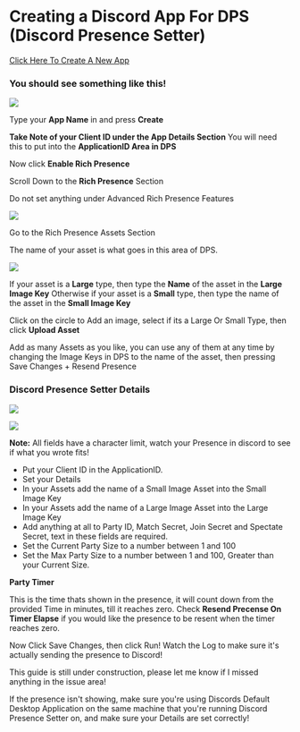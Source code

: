  # Creating a Discord App For DPS (Discord Presence Setter)

[Click Here To Create A New App](https://discordapp.com/developers/applications/me/create)

### You should see something like this!
![](https://i.gyazo.com/a91c456f090bf04135ed956565c561cd.png)

Type your **App Name** in and press **Create**

**Take Note of your Client ID under the App Details Section** You will need this to put into the **ApplicationID Area in DPS**

Now click **Enable Rich Presence**


Scroll Down to the **Rich Presence** Section

Do not set anything under Advanced Rich Presence Features

![](https://i.gyazo.com/e576081909eceb58143e5cd8c0c11d43.png)


Go to the Rich Presence Assets Section

The name of your asset is what goes in this area of DPS.

![](https://i.gyazo.com/08ea835c8be6bcef1da3c4d46d877e62.png)

If your asset is a **Large** type, then type the **Name** of the asset in the **Large Image Key**
Otherwise if your asset is a **Small** type, then type the name of the asset in the **Small Image Key**

Click on the circle to Add an image, select if its a Large Or Small Type, then click **Upload Asset**

Add as many Assets as you like, you can use any of them at any time by changing the Image Keys in DPS to
the name of the asset, then pressing Save Changes + Resend Presence

 ### Discord Presence Setter Details
![](https://i.gyazo.com/0c7b48f0d1eac47eb5373b609f382c9c.png)

![](https://i.gyazo.com/7a0295e7e871d4984d0f5febbf0043a5.png)

**Note:** All fields have a character limit, watch your Presence in discord to see if what you wrote fits!
 * Put your Client ID in the ApplicationID.
 * Set your Details
 * In your Assets add the name of a Small Image Asset into the Small Image Key
 * In your Assets add the name of a Large Image Asset into the Large Image Key
 * Add anything at all to Party ID, Match Secret, Join Secret and Spectate Secret, text in these fields are required.
 * Set the Current Party Size to a number between 1 and 100
 * Set the Max Party Size to a number between 1 and 100, Greater than your Current Size.

 **Party Timer**

This is the time thats shown in the presence, it will count down from the provided Time in minutes, till it reaches zero.
Check **Resend Precense On Timer Elapse** if you would like the presence to be resent when the timer reaches zero.

Now Click Save Changes, then click Run! Watch the Log to make sure it's actually sending the presence to Discord!

This guide is still under construction, please let me know if I missed anything in the issue area!

If the presence isn't showing, make sure you're using Discords Default Desktop Application on the same machine that you're running Discord Presence Setter on, and make sure your Details are set correctly!
 





